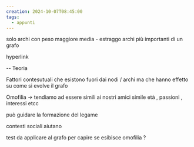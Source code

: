 ```yaml
---
creation: 2024-10-07T08:45:00
tags:
  - appunti
---
```

solo archi con peso maggiore media - estraggo archi più importanti di un grafo 

hyperlink 

--
Teoria

Fattori contesutuali che esistono fuori dai nodi / archi ma che hanno effetto su come si evolve il grafo

Omofilia -> tendiamo ad essere simili ai nostri amici 
simile età , passioni , interessi etcc

può guidare la formazione del legame 

contesti sociali aiutano 

test da applicare al grafo per capire se esibisce omofilia ?

